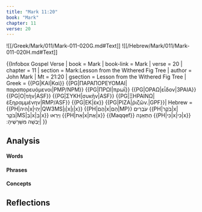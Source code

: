 ```yaml
---
title: "Mark 11:20"
book: "Mark"
chapter: 11
verse: 20
---
```

![[/Greek/Mark/011/Mark-011-020G.md#Text]]
![[/Hebrew/Mark/011/Mark-011-020H.md#Text]]

{{Infobox Gospel Verse |
  book = Mark |
  book-link = Mark |
  verse = 20 |
  chapter = 11 |
  section = Mark:Lesson from the Withered Fig Tree |
  author = John Mark |
  Mt = 21:20 |
  gsection = Lesson from the Withered Fig Tree |
  Greek = {{PG|ΚΑΙ|Καὶ}} {{PG|ΠΑΡΑΠΟΡΕΥΟΜΑΙ|παραπορευόμενοι|PMP/NPM}} {{PG|ΠΡΩΙ|πρωῒ}} {{PG|ΟΡΑΩ|εἶδον|3PAIA}} {{PG|Ο|τὴν|ASF}} {{PG|ΣΥΚΗ|συκῆν|ASF}} {{PG|ΞΗΡΑΙΝΩ|ἐξηραμμένην|RMP/ASF}} {{PG|ΕΚ|ἐκ}} {{PG|ΡΙΖΑ|ῥιζῶν.|GPF}}|
  Hebrew = {{PH|היה|x|יְהִי|QW3MS|וְ|x|וַ|x}} {{PH|הֶם|x|הֵם|MP}}
עֹבְרִים
{{PH|בֹּקֶר|x|בֹּקֶר|MS|בְּ|x|בַּ|x}}
וַיִּרְאוּ
{{PH|אֵת|x|אֶת|x}} {{Maqqef}}
הַתְּאֵנָה
{{PH|כִּי|x|כִּי|x}}
יָבְשָׁה
מִשָּׁרָשֶׁיהָ
׃|
}}

## Analysis

#### Words

#### Phrases

#### Concepts

## Reflections

